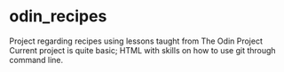 # odin_recipes

Project regarding recipes using lessons taught from The Odin Project
Current project is quite basic; HTML with skills on how to use git through command line.